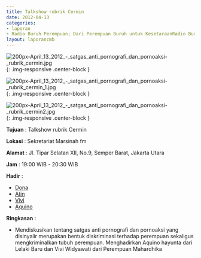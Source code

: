 ```yaml
---
title: Talkshow rubrik Cermin
date: 2012-04-13
categories:
- laporan
- Radio Buruh Perempuan; Dari Perempuan Buruh untuk KesetaraanRadio Buruh Perempuan; Dari Perempuan Buruh untuk Kesetaraan
layout: laporancmb
---
```



![200px-April_13_2012_-_satgas_anti_pornografi_dan_pornoaksi-_rubrik_cermin.jpg](/uploads/200px-April_13_2012_-_satgas_anti_pornografi_dan_pornoaksi-_rubrik_cermin.jpg){: .img-responsive .center-block }

![200px-April_13_2012_-_satgas_anti_pornografi_dan_pornoaksi-_rubrik_cermin_1.jpg](/uploads/200px-April_13_2012_-_satgas_anti_pornografi_dan_pornoaksi-_rubrik_cermin_1.jpg){: .img-responsive .center-block }

![200px-April_13_2012_-_satgas_anti_pornografi_dan_pornoaksi-_rubrik_cermin2.jpg](/uploads/200px-April_13_2012_-_satgas_anti_pornografi_dan_pornoaksi-_rubrik_cermin2.jpg){: .img-responsive .center-block }


**Tujuan** : Talkshow rubrik Cermin

**Lokasi** : Sekretariat Marsinah fm

**Alamat** : Jl. Tipar Selatan XII, No.9, Semper Barat, Jakarta Utara

**Jam** : 19:00 WIB - 20:30 WIB

**Hadir** : 
* [Dona](http://wiki.ciptamedia.org/wiki/Dona)
* [Atin](http://wiki.ciptamedia.org/wiki/Atin)
* [Vivi](http://wiki.ciptamedia.org/wiki/Vivi)
* [Aquino](http://wiki.ciptamedia.org/wiki/Aquino)


**Ringkasan** : 
* Mendiskusikan tentang satgas anti pornografi dan pornoaksi yang disinyalir merupakan bentuk diskriminasi terhadap perempuan sekaligus mengkriminalkan tubuh perempuan. Menghadirkan Aquino hayunta dari Lelaki Baru dan Vivi Widyawati dari Perempuan Mahardhika
